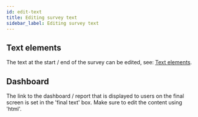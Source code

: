 ```yaml
---
id: edit-text
title: Editing survey text
sidebar_label: Editing survey text
---
```


## Text elements

The text at the start / end of the survey can be edited, see: [Text elements](https://manual.limesurvey.org/Text_elements).

## Dashboard

The link to the dashboard / report that is displayed to users on the final screen is set in the 'final text' box.  Make sure to edit the content using 'html'.
